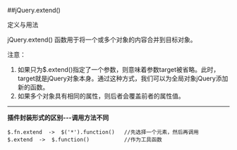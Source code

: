 
##jQuery.extend()

定义与用法  
  
jQuery.extend() 函数用于将一个或多个对象的内容合并到目标对象。  

注意：  
1. 如果只为$.extend()指定了一个参数，则意味着参数target被省略。此时，target就是jQuery对象本身。通过这种方式，我们可以为全局对象jQuery添加新的函数。  
2. 如果多个对象具有相同的属性，则后者会覆盖前者的属性值。


----------

**插件封装形式的区别---调用方法不同**
  
    $.fn.extend  ->  $('*').function()   //先选择一个元素，然后再调用
    $.extend  ->  $.function()  		 //作为工具函数


